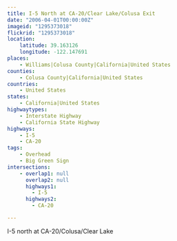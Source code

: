 ```yaml
---
title: I-5 North at CA-20/Clear Lake/Colusa Exit
date: "2006-04-01T00:00:00Z"
imageid: "1295373018"
flickrid: "1295373018"
location:
    latitude: 39.163126
    longitude: -122.147691
places:
    - Williams|Colusa County|California|United States
counties:
    - Colusa County|California|United States
countries:
    - United States
states:
    - California|United States
highwaytypes:
    - Interstate Highway
    - California State Highway
highways:
    - I-5
    - CA-20
tags:
    - Overhead
    - Big Green Sign
intersections:
    - overlap1: null
      overlap2: null
      highways1:
        - I-5
      highways2:
        - CA-20

---
```

I-5 north at CA-20/Colusa/Clear Lake